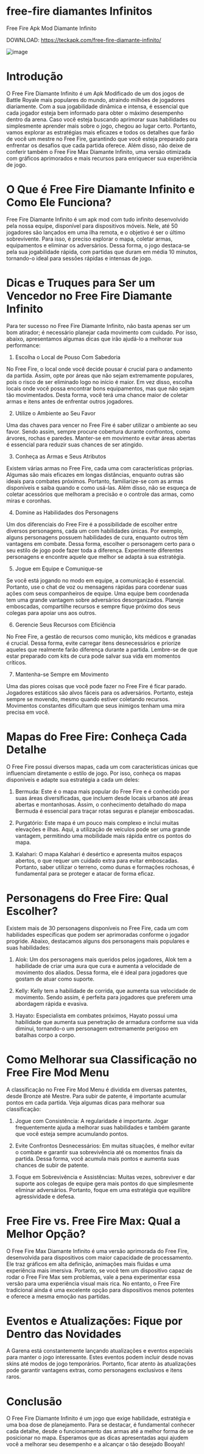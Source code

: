 # free-fire diamantes Infinitos

Free Fire Apk Mod Diamante Infinito

DOWNLOAD: https://teckapk.com/free-fire-diamante-infinito/

![image](https://github.com/user-attachments/assets/77c3be85-1188-4eba-90a0-73dad32fa2d2)


# Introdução

O Free Fire Diamante Infinito é um Apk Modificado de um dos jogos de Battle Royale mais populares do mundo, atraindo milhões de jogadores diariamente. Com a sua jogabilidade dinâmica e intensa, é essencial que cada jogador esteja bem informado para obter o máximo desempenho dentro da arena. Caso você esteja buscando aprimorar suas habilidades ou simplesmente aprender mais sobre o jogo, chegou ao lugar certo. Portanto, vamos explorar as estratégias mais eficazes e todos os detalhes que farão de você um mestre no Free Fire, garantindo que você esteja preparado para enfrentar os desafios que cada partida oferece. Além disso, não deixe de conferir também o Free Fire Max Diamante Infinito, uma versão otimizada com gráficos aprimorados e mais recursos para enriquecer sua experiência de jogo.

# O Que é Free Fire Diamante Infinito e Como Ele Funciona?

Free Fire Diamante Infinito é um apk mod com tudo infinito desenvolvido pela nossa equipe, disponível para dispositivos móveis. Nele, até 50 jogadores são lançados em uma ilha remota, e o objetivo é ser o último sobrevivente. Para isso, é preciso explorar o mapa, coletar armas, equipamentos e eliminar os adversários. Dessa forma, o jogo destaca-se pela sua jogabilidade rápida, com partidas que duram em média 10 minutos, tornando-o ideal para sessões rápidas e intensas de jogo.

# Dicas e Truques para Ser um Vencedor no Free Fire Diamante Infinito

Para ter sucesso no Free Fire Diamante Infinito, não basta apenas ser um bom atirador; é necessário planejar cada movimento com cuidado. Por isso, abaixo, apresentamos algumas dicas que irão ajudá-lo a melhorar sua performance:

1. Escolha o Local de Pouso Com Sabedoria

No Free Fire, o local onde você decide pousar é crucial para o andamento da partida. Assim, opte por áreas que não sejam extremamente populares, pois o risco de ser eliminado logo no início é maior. Em vez disso, escolha locais onde você possa encontrar bons equipamentos, mas que não sejam tão movimentados. Desta forma, você terá uma chance maior de coletar armas e itens antes de enfrentar outros jogadores.

2. Utilize o Ambiente ao Seu Favor

Uma das chaves para vencer no Free Fire é saber utilizar o ambiente ao seu favor. Sendo assim, sempre procure cobertura durante confrontos, como árvores, rochas e paredes. Manter-se em movimento e evitar áreas abertas é essencial para reduzir suas chances de ser atingido.

3. Conheça as Armas e Seus Atributos

Existem várias armas no Free Fire, cada uma com características próprias. Algumas são mais eficazes em longas distâncias, enquanto outras são ideais para combates próximos. Portanto, familiarize-se com as armas disponíveis e saiba quando e como usá-las. Além disso, não se esqueça de coletar acessórios que melhoram a precisão e o controle das armas, como miras e coronhas.

4. Domine as Habilidades dos Personagens

Um dos diferenciais do Free Fire é a possibilidade de escolher entre diversos personagens, cada um com habilidades únicas. Por exemplo, alguns personagens possuem habilidades de cura, enquanto outros têm vantagens em combate. Dessa forma, escolher o personagem certo para o seu estilo de jogo pode fazer toda a diferença. Experimente diferentes personagens e encontre aquele que melhor se adapta à sua estratégia.

5. Jogue em Equipe e Comunique-se

Se você está jogando no modo em equipe, a comunicação é essencial. Portanto, use o chat de voz ou mensagens rápidas para coordenar suas ações com seus companheiros de equipe. Uma equipe bem coordenada tem uma grande vantagem sobre adversários desorganizados. Planeje emboscadas, compartilhe recursos e sempre fique próximo dos seus colegas para apoiar uns aos outros.

6. Gerencie Seus Recursos com Eficiência

No Free Fire, a gestão de recursos como munição, kits médicos e granadas é crucial. Dessa forma, evite carregar itens desnecessários e priorize aqueles que realmente farão diferença durante a partida. Lembre-se de que estar preparado com kits de cura pode salvar sua vida em momentos críticos.

7. Mantenha-se Sempre em Movimento

Uma das piores coisas que você pode fazer no Free Fire é ficar parado. Jogadores estáticos são alvos fáceis para os adversários. Portanto, esteja sempre se movendo, mesmo quando estiver coletando recursos. Movimentos constantes dificultam que seus inimigos tenham uma mira precisa em você.

# Mapas do Free Fire: Conheça Cada Detalhe

O Free Fire possui diversos mapas, cada um com características únicas que influenciam diretamente o estilo de jogo. Por isso, conheça os mapas disponíveis e adapte sua estratégia a cada um deles:

1. Bermuda: Este é o mapa mais popular do Free Fire e é conhecido por suas áreas diversificadas, que incluem desde locais urbanos até áreas abertas e montanhosas. Assim, o conhecimento detalhado do mapa Bermuda é essencial para traçar rotas seguras e planejar emboscadas.

2. Purgatório: Este mapa é um pouco mais complexo e inclui muitas elevações e ilhas. Aqui, a utilização de veículos pode ser uma grande vantagem, permitindo uma mobilidade mais rápida entre os pontos do mapa.

3. Kalahari: O mapa Kalahari é desértico e apresenta muitos espaços abertos, o que requer um cuidado extra para evitar emboscadas. Portanto, saber utilizar o terreno, como dunas e formações rochosas, é fundamental para se proteger e atacar de forma eficaz.

# Personagens do Free Fire: Qual Escolher?

Existem mais de 30 personagens disponíveis no Free Fire, cada um com habilidades específicas que podem ser aprimoradas conforme o jogador progride. Abaixo, destacamos alguns dos personagens mais populares e suas habilidades:

1. Alok: Um dos personagens mais queridos pelos jogadores, Alok tem a habilidade de criar uma aura que cura e aumenta a velocidade de movimento dos aliados. Dessa forma, ele é ideal para jogadores que gostam de atuar como suporte.

2. Kelly: Kelly tem a habilidade de corrida, que aumenta sua velocidade de movimento. Sendo assim, é perfeita para jogadores que preferem uma abordagem rápida e evasiva.

3. Hayato: Especialista em combates próximos, Hayato possui uma habilidade que aumenta sua penetração de armadura conforme sua vida diminui, tornando-o um personagem extremamente perigoso em batalhas corpo a corpo.

# Como Melhorar sua Classificação no Free Fire Mod Menu

A classificação no Free Fire Mod Menu é dividida em diversas patentes, desde Bronze até Mestre. Para subir de patente, é importante acumular pontos em cada partida. Veja algumas dicas para melhorar sua classificação:

1. Jogue com Consistência: A regularidade é importante. Jogar frequentemente ajuda a melhorar suas habilidades e também garante que você esteja sempre acumulando pontos.

2. Evite Confrontos Desnecessários: Em muitas situações, é melhor evitar o combate e garantir sua sobrevivência até os momentos finais da partida. Dessa forma, você acumula mais pontos e aumenta suas chances de subir de patente.

3. Foque em Sobrevivência e Assistências: Muitas vezes, sobreviver e dar suporte aos colegas de equipe gera mais pontos do que simplesmente eliminar adversários. Portanto, foque em uma estratégia que equilibre agressividade e defesa.

# Free Fire vs. Free Fire Max: Qual a Melhor Opção?

O Free Fire Max Diamante Infinito é uma versão aprimorada do Free Fire, desenvolvida para dispositivos com maior capacidade de processamento. Ele traz gráficos em alta definição, animações mais fluídas e uma experiência mais imersiva. Portanto, se você tem um dispositivo capaz de rodar o Free Fire Max sem problemas, vale a pena experimentar essa versão para uma experiência visual mais rica. No entanto, o Free Fire tradicional ainda é uma excelente opção para dispositivos menos potentes e oferece a mesma emoção nas partidas.

# Eventos e Atualizações: Fique por Dentro das Novidades

A Garena está constantemente lançando atualizações e eventos especiais para manter o jogo interessante. Estes eventos podem incluir desde novas skins até modos de jogo temporários. Portanto, ficar atento às atualizações pode garantir vantagens extras, como personagens exclusivos e itens raros.

# Conclusão

O Free Fire Diamante Infinito é um jogo que exige habilidade, estratégia e uma boa dose de planejamento. Para se destacar, é fundamental conhecer cada detalhe, desde o funcionamento das armas até a melhor forma de se posicionar no mapa. Esperamos que as dicas apresentadas aqui ajudem você a melhorar seu desempenho e a alcançar o tão desejado Booyah!
